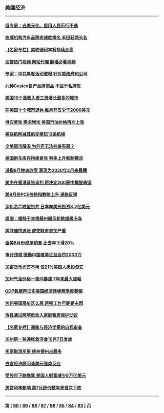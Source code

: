 ### 美国经济
---
#### [俄专家：去美元化、启用人民币行不通](../../pages/ncid1078158/n13837392.md?10031645) 
#### [权威机构汽车品牌忠诚度排名 丰田获两头名](../../pages/ncid1078158/n13836510.md?10031645) 
#### [【名家专栏】美联储利率将持续走高](../../pages/ncid1078158/n13836990.md?10031645) 
#### [油管热门视频 网站代理 翻墙必看视频](http://209.222.30.114:81/youtube.html?10031645)
#### [专家：中共黑客活动激增 针对美政府和公司](../../pages/ncid1078158/n13837254.md?10031645) 
#### [九种Costco自产品牌商品 不亚于名牌货](../../pages/ncid1078158/n13835875.md?10031645) 
#### [美国10个高收入者工资增长最多的城市](../../pages/ncid1078158/n13836986.md?10031645) 
#### [在美国十个城市退休 每月开支少于2000美元](../../pages/ncid1078158/n13833986.md?10031645) 
#### [供应紧张 需求增加 美国汽油价格再次上涨](../../pages/ncid1078158/n13836959.md?10031645) 
#### [美联航削减其航空枢纽12条航线](../../pages/ncid1078158/n13836894.md?10031645) 
#### [全美房市降温 为何还无法抄底买房？](../../pages/ncid1078158/n13836669.md?10031645) 
#### [美国新车库存持续紧张 利率上升抑制需求](../../pages/ncid1078158/n13836599.md?10031645) 
#### [道指9月惨淡收官 表现为2020年3月来最糟](../../pages/ncid1078158/n13836475.md?10031645) 
#### [美中在香港紧张谈判 将决定200家中概股命运](../../pages/ncid1078158/n13834602.md?10031645) 
#### [美8月份PCE价格指数略上升 通胀反弹](../../pages/ncid1078158/n13836319.md?10031645) 
#### [深化芯片联盟抗共 日本向美光投资3.2亿美元](../../pages/ncid1078158/n13836337.md?10031645) 
#### [组图：福特于肯塔基州展示新款超级卡车](../../pages/ncid1078158/n13835323.md?10031645) 
#### [美联储抗通胀 或使缺房更加严重](../../pages/ncid1078158/n13835866.md?10031645) 
#### [全美8月份成屋销售 比去年下滑20%](../../pages/ncid1078158/n13835835.md?10031645) 
#### [审计违规 德勤中国被美证监会罚2000万](../../pages/ncid1078158/n13835766.md?10031645) 
#### [加密货币光芒不再 仅21%美国人愿投资它](../../pages/ncid1078158/n13835696.md?10031645) 
#### [加州气油价格一夜间暴涨 7年来最大涨幅](../../pages/ncid1078158/n13835638.md?10031645) 
#### [GDP数据再证实美国经济连续两季度萎缩](../../pages/ncid1078158/n13835544.md?10031645) 
#### [为何美国房价这么高 远程工作可能是主因](../../pages/ncid1078158/n13834858.md?10031645) 
#### [洛县通过两项低收入家庭租房保护动议](../../pages/ncid1078158/n13834780.md?10031645) 
#### [【名家专栏】通胀与经济学家的自我审查](../../pages/ncid1078158/n13834612.md?10031645) 
#### [加州第一轮通胀救济金10月7日发放](../../pages/ncid1078158/n13834760.md?10031645) 
#### [买家取消买房 佛州德州占最多](../../pages/ncid1078158/n13834755.md?10031645) 
#### [白宫经济顾问谈美元强势反应](../../pages/ncid1078158/n13834537.md?10031645) 
#### [受股市下跌拖累 美国人财富减少9万亿美元](../../pages/ncid1078158/n13834006.md?10031645) 
#### [房贷利率影响 美7月房价数年来首次下跌](../../pages/ncid1078158/n13833973.md?10031645) 

---
#### 第 [ [90](./90.md?10031645) / [89](./89.md?10031645) / [88](./88.md?10031645) / [87](./87.md?10031645) / [86](./86.md?10031645) / [85](./85.md?10031645) / [84](./84.md?10031645) / [83](./83.md?10031645) ] 页
